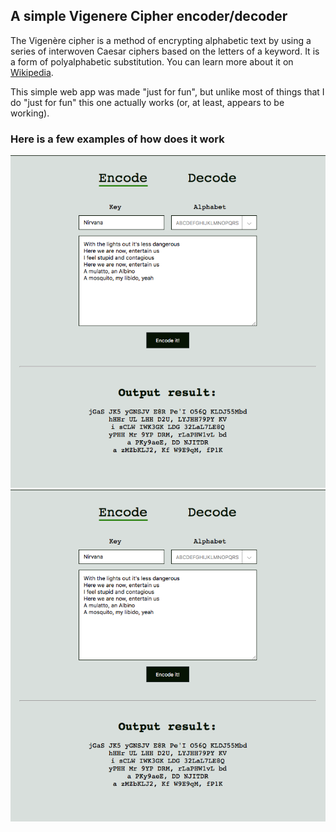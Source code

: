 ## A simple Vigenere Cipher encoder/decoder

The Vigenère cipher is a method of encrypting alphabetic text by using a series of interwoven Caesar ciphers based on the letters of a keyword. It is a form of polyalphabetic substitution. You can learn more about it on [Wikipedia](https://en.wikipedia.org/wiki/Vigenère_cipher).

This simple web app was made "just for fun", but unlike most of things that I do "just for fun" this one actually works (or, at least, appears to be working).

### Here is a few examples of how does it work

![Encode](ex1.png)
![Decode](ex1.png)